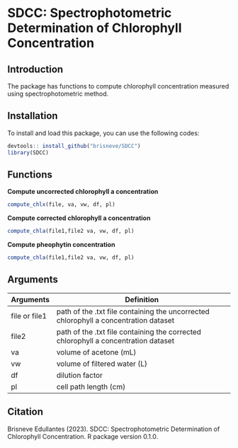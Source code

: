 # SDCC: Spectrophotometric Determination of Chlorophyll Concentration

## Introduction

The package has functions to compute chlorophyll concentration measured using spectrophotometric method.

## Installation

To install and load this package, you can use the following codes:

``` r
devtools:: install_github("brisneve/SDCC")
library(SDCC)
```

## Functions

**Compute uncorrected chlorophyll a concentration**

``` r
compute_chlx(file, va, vw, df, pl)
```

**Compute corrected chlorophyll a concentration**

``` r
compute_chla(file1,file2 va, vw, df, pl)
```

**Compute pheophytin concentration**

``` r
compute_chla(file1,file2 va, vw, df, pl)
```

## Arguments

| Arguments     | Definition                                                                           |
|---------------|--------------------------------------------------------------------------------------|
| file or file1 | path of the .txt file containing the uncorrected chlorophyll a concentration dataset |
| file2         | path of the .txt file containing the corrected chlorophyll a concentration dataset   |
| va            | volume of acetone (mL)                                                               |
| vw            | volume of filtered water (L)                                                         |
| df            | dilution factor                                                                      |
| pl            | cell path length (cm)                                                                |

## Citation

Brisneve Edullantes (2023). SDCC: Spectrophotometric Determination of Chlorophyll Concentration. R package version 0.1.0.
